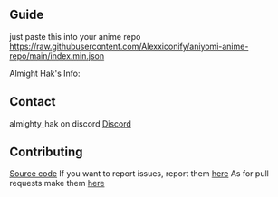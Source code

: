 ## Guide
just paste this into your anime repo https://raw.githubusercontent.com/Alexxiconify/aniyomi-anime-repo/main/index.min.json

Almight Hak's Info:
## Contact
almighty_hak on discord
[Discord](https://discord.gg/vut4mmXQzU)
## Contributing
[Source code](https://github.com/Alexxiconify/aniyomi-extensions)
If you want to report issues, report them [here](https://github.com/Alexxiconify/aniyomi-extensions/issues) As for pull requests make them [here](https://github.com/Alexxiconify/aniyomi-extensions/pulls)
